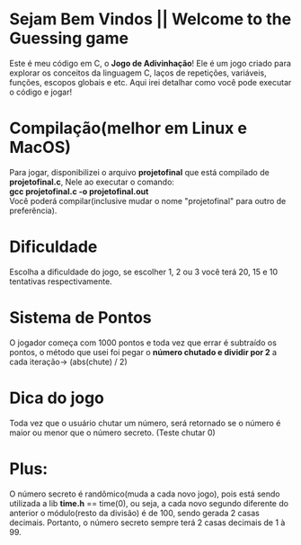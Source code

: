 # Sejam Bem Vindos || Welcome to the Guessing game

Este é meu código em C, o **Jogo de Adivinhação**! Ele é um jogo criado para explorar os conceitos da linguagem C, laços de repetições, variáveis, funções, escopos globais e etc. Aqui irei detalhar como você pode executar o código e jogar!

# Compilação(melhor em **Linux e MacOS**)

Para jogar, disponibilizei o arquivo **projetofinal** que está compilado de **projetofinal.c**, Nele ao executar o comando: <br> **gcc projetofinal.c -o projetofinal.out** <br> Você poderá compilar(inclusive mudar o nome "projetofinal" para outro de preferência).

# Dificuldade

Escolha a dificuldade do jogo, se escolher 1, 2 ou 3 você terá 20, 15 e 10 tentativas respectivamente.

# Sistema de Pontos

O jogador começa com 1000 pontos e toda vez que errar é subtraído os pontos, o método que usei foi pegar o **número chutado e dividir por 2** a cada iteração-> (abs(chute) / 2)

# Dica do jogo

Toda vez que o usuário chutar um número, será retornado se o número é maior ou menor que o número secreto. (Teste chutar 0)

# Plus: 

O número secreto é randômico(muda a cada novo jogo), pois está sendo utilizada a lib **time.h** == time(0), ou seja, a cada novo segundo diferente do anterior o módulo(resto da divisão) é de 100, sendo gerada 2 casas decimais. Portanto, o número secreto sempre terá 2 casas decimais de 1 à 99.
